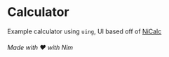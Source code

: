 # Calculator

Example calculator using `uing`, UI based off of [NiCalc](https://github.com/simonkrauter/NiCalc)

###### Made with ❤️ with Nim